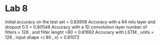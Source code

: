 # Lab 8

Initial accuracy on the test set = 0.83908
Accuracy with a 64 relu layer and dropout 0.5 = 0.80548
Accuracy with a 1D convolution layer number of filters = 128 , and filter lenght =80 = 0.81692
Accuracy with LSTM , units = 128 , input shape =( 80 , x) = 0.81072